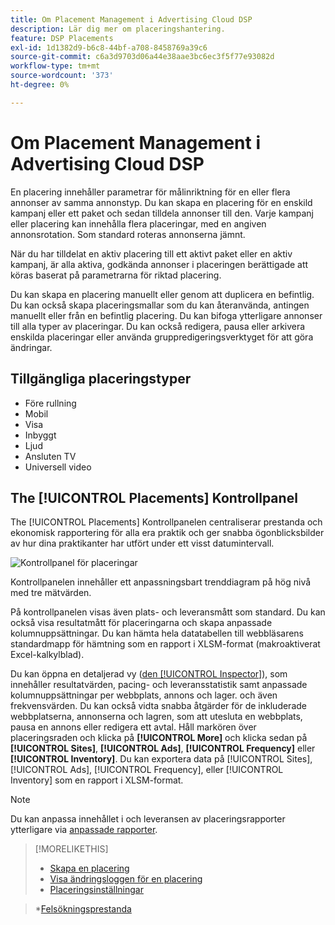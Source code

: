 ```yaml
---
title: Om Placement Management i Advertising Cloud DSP
description: Lär dig mer om placeringshantering.
feature: DSP Placements
exl-id: 1d1382d9-b6c8-44bf-a708-8458769a39c6
source-git-commit: c6a3d9703d06a44e38aae3bc6ec3f5f77e93082d
workflow-type: tm+mt
source-wordcount: '373'
ht-degree: 0%

---
```


# Om Placement Management i Advertising Cloud DSP

En placering innehåller parametrar för målinriktning för en eller flera annonser av samma annonstyp. Du kan skapa en placering för en enskild kampanj eller ett paket och sedan tilldela annonser till den. Varje kampanj eller placering kan innehålla flera placeringar, med en angiven annonsrotation. Som standard roteras annonserna jämnt.

När du har tilldelat en aktiv placering till ett aktivt paket eller en aktiv kampanj, är alla aktiva, godkända annonser i placeringen berättigade att köras baserat på parametrarna för riktad placering.

Du kan skapa en placering manuellt eller genom att duplicera en befintlig. Du kan också skapa placeringsmallar som du kan återanvända, antingen manuellt eller från en befintlig placering. Du kan bifoga ytterligare annonser till alla typer av placeringar. Du kan också redigera, pausa eller arkivera enskilda placeringar eller använda gruppredigeringsverktyget för att göra ändringar.

## Tillgängliga placeringstyper

* Före rullning
* Mobil
* Visa
* Inbyggt
* Ljud
* Ansluten TV
* Universell video

## The [!UICONTROL Placements] Kontrollpanel

The [!UICONTROL Placements] Kontrollpanelen centraliserar prestanda och ekonomisk rapportering för alla era praktik och ger snabba ögonblicksbilder av hur dina praktikanter har utfört under ett visst datumintervall.

![Kontrollpanel för placeringar](/help/dsp/assets/placement-dashboard.png)

Kontrollpanelen innehåller ett anpassningsbart trenddiagram på hög nivå med tre mätvärden.

På kontrollpanelen visas även plats- och leveransmått som standard. Du kan också visa resultatmått för placeringarna och skapa anpassade kolumnuppsättningar. Du kan hämta hela datatabellen till webbläsarens standardmapp för hämtning som en rapport i XLSM-format (makroaktiverat Excel-kalkylblad).

Du kan öppna en detaljerad vy ([den [!UICONTROL Inspector]](/help/dsp/campaign-management/reports/campaign-reports-about.md)), som innehåller resultatvärden, pacing- och leveransstatistik samt anpassade kolumnuppsättningar per webbplats, annons och lager. och även frekvensvärden. Du kan också vidta snabba åtgärder för de inkluderade webbplatserna, annonserna och lagren, som att utesluta en webbplats, pausa en annons eller redigera ett avtal. Håll markören över placeringsraden och klicka på **[!UICONTROL More]** och klicka sedan på **[!UICONTROL Sites]**, **[!UICONTROL Ads]**, **[!UICONTROL Frequency]** eller **[!UICONTROL Inventory]**. Du kan exportera data på [!UICONTROL Sites], [!UICONTROL Ads], [!UICONTROL Frequency], eller [!UICONTROL Inventory]  som en rapport i XLSM-format.

>[!NOTE]
>
>Du kan anpassa innehållet i och leveransen av placeringsrapporter ytterligare via [anpassade rapporter](/help/dsp/reports/report-about.md).

>[!MORELIKETHIS]
>
>* [Skapa en placering](placement-create.md)
>* [Visa ändringsloggen för en placering](placement-change-log.md)
>* [Placeringsinställningar](placement-settings.md)

   >*[Felsökningsprestanda](/help/dsp/optimization/troubleshooting-performance.md)

